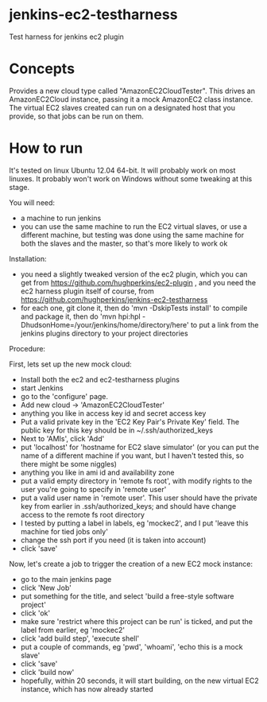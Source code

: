 jenkins-ec2-testharness
=======================

Test harness for jenkins ec2 plugin

Concepts
========

Provides a new cloud type called "AmazonEC2CloudTester".  This drives an 
AmazonEC2Cloud instance, passing it a mock AmazonEC2 class instance.  
The virtual EC2 slaves created can run on a designated 
host that you provide, so that jobs can be run on them.

How to run
==========

It's tested on linux Ubuntu 12.04 64-bit. It will probably work on most linuxes.
It probably won't work on Windows without some tweaking at this stage.

You will need:

- a machine to run jenkins
- you can use the same machine to run the EC2 virtual slaves, or use a different machine,
but testing was done using the same machine for both the slaves and the master, so that's more likely to work ok

Installation:

- you need a slightly tweaked version of the ec2 plugin, which you can get from https://github.com/hughperkins/ec2-plugin , and you need the ec2 harness plugin itself of course,
from https://github.com/hughperkins/jenkins-ec2-testharness
- for each one, git clone it, then do 'mvn -DskipTests install' to compile and package it,
then do 'mvn hpi:hpl -DhudsonHome=/your/jenkins/home/directory/here' to put a link from 
the jenkins plugins directory to your project directories

Procedure:

First, lets set up the new mock cloud:
- Install both the ec2 and ec2-testharness plugins
- start Jenkins
- go to the 'configure' page.
- Add new cloud -> 'AmazonEC2CloudTester'
- anything you like in access key id and secret access key
- Put a valid private key in the 'EC2 Key Pair's Private Key' field.  The public 
key for this key should be in ~/.ssh/authorized_keys
- Next to 'AMIs', click 'Add'
- put 'localhost' for 'hostname for EC2 slave simulator' (or you can put the name of a different machine if you want, but I haven't tested this, so there might be some niggles)
- anything you like in ami id and availability zone
- put a valid empty directory in 'remote fs root', with modify rights to the user you're going to specify in 'remote user'
- put a valid user name in 'remote user'.  This user should have the private key from earlier in .ssh/authorized_keys; and should have change access to the remote fs root directory
- I tested by putting a label in labels, eg 'mockec2', and I put 'leave this machine for tied jobs only'
- change the ssh port if you need (it is taken into account)
- click 'save'

Now, let's create a job to trigger the creation of a new EC2 mock instance:
- go to the main jenkins page
- click 'New Job'
- put something for the title, and select 'build a free-style software project'
- click 'ok'
- make sure 'restrict where this project can be run' is ticked, and put the label from 
earlier, eg 'mockec2'
- click 'add build step', 'execute shell'
- put a couple of commands, eg 'pwd', 'whoami', 'echo this is a mock slave'
- click 'save'
- click 'build now'
- hopefully, within 20 seconds, it will start building, on the new virtual EC2 instance, which has now already started

